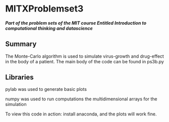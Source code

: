 # MITXProblemset3
##### Part of the problem sets of the MIT course Entitled Introduction to computational thinking and datascience


## Summary
The Monte-Carlo algorithm is used to simulate virus-growth and drug-effect in the body of a patient.
The main body of the code can be found in ps3b.py
## Libraries
pylab was used to generate basic plots

numpy was used to run computations the multidimensional arrays for the simulation

To view this code in action: install anaconda, and the plots will work fine. 
